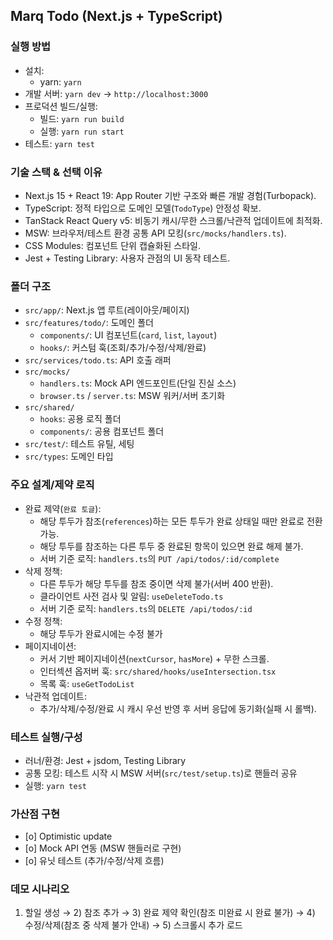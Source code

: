 ## Marq Todo (Next.js + TypeScript)

### 실행 방법

- 설치:
  - yarn: `yarn`
- 개발 서버: `yarn dev` → `http://localhost:3000`
- 프로덕션 빌드/실행:
  - 빌드: `yarn run build`
  - 실행: `yarn run start`
- 테스트: `yarn test`

### 기술 스택 & 선택 이유

- Next.js 15 + React 19: App Router 기반 구조와 빠른 개발 경험(Turbopack).
- TypeScript: 정적 타입으로 도메인 모델(`TodoType`) 안정성 확보.
- TanStack React Query v5: 비동기 캐시/무한 스크롤/낙관적 업데이트에 최적화.
- MSW: 브라우저/테스트 환경 공통 API 모킹(`src/mocks/handlers.ts`).
- CSS Modules: 컴포넌트 단위 캡슐화된 스타일.
- Jest + Testing Library: 사용자 관점의 UI 동작 테스트.

### 폴더 구조

- `src/app/`: Next.js 앱 루트(레이아웃/페이지)
- `src/features/todo/`: 도메인 폴더
  - `components/`: UI 컴포넌트(`card`, `list`, `layout`)
  - `hooks/`: 커스텀 훅(조회/추가/수정/삭제/완료)
- `src/services/todo.ts`: API 호출 래퍼
- `src/mocks/`
  - `handlers.ts`: Mock API 엔드포인트(단일 진실 소스)
  - `browser.ts` / `server.ts`: MSW 워커/서버 초기화
- `src/shared/`
  - `hooks`: 공용 로직 폴더
  - `components/`: 공용 컴포넌트 폴더
- `src/test/`: 테스트 유틸, 세팅
- `src/types`: 도메인 타입

### 주요 설계/제약 로직

- 완료 제약(`완료 토글`):
  - 해당 투두가 참조(`references`)하는 모든 투두가 완료 상태일 때만 완료로 전환 가능.
  - 해당 투두를 참조하는 다른 투두 중 완료된 항목이 있으면 완료 해제 불가.
  - 서버 기준 로직: `handlers.ts`의 `PUT /api/todos/:id/complete`
- 삭제 정책:
  - 다른 투두가 해당 투두를 참조 중이면 삭제 불가(서버 400 반환).
  - 클라이언트 사전 검사 및 알림: `useDeleteTodo.ts`
  - 서버 기준 로직: `handlers.ts`의 `DELETE /api/todos/:id`
- 수정 정책:
  - 해당 투두가 완료시에는 수정 불가
- 페이지네이션:
  - 커서 기반 페이지네이션(`nextCursor`, `hasMore`) + 무한 스크롤.
  - 인터섹션 옵저버 훅: `src/shared/hooks/useIntersection.tsx`
  - 목록 훅: `useGetTodoList`
- 낙관적 업데이트:
  - 추가/삭제/수정/완료 시 캐시 우선 반영 후 서버 응답에 동기화(실패 시 롤백).

### 테스트 실행/구성

- 러너/환경: Jest + jsdom, Testing Library
- 공통 모킹: 테스트 시작 시 MSW 서버(`src/test/setup.ts`)로 핸들러 공유
- 실행: `yarn test`

### 가산점 구현

- [o] Optimistic update
- [o] Mock API 연동 (MSW 핸들러로 구현)
- [o] 유닛 테스트 (추가/수정/삭제 흐름)

### 데모 시나리오

1. 할일 생성 → 2) 참조 추가 → 3) 완료 제약 확인(참조 미완료 시 완료 불가) → 4) 수정/삭제(참조 중 삭제 불가 안내) → 5) 스크롤시 추가 로드
